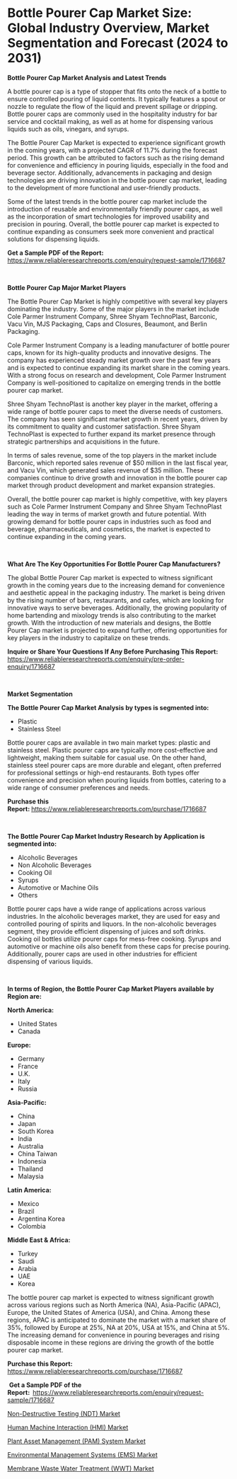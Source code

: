 <p><h1>Bottle Pourer Cap Market Size: Global Industry Overview, Market Segmentation and Forecast (2024 to 2031)</h1></p><p><strong>Bottle Pourer Cap Market Analysis and Latest Trends</strong></p>
<p><p>A bottle pourer cap is a type of stopper that fits onto the neck of a bottle to ensure controlled pouring of liquid contents. It typically features a spout or nozzle to regulate the flow of the liquid and prevent spillage or dripping. Bottle pourer caps are commonly used in the hospitality industry for bar service and cocktail making, as well as at home for dispensing various liquids such as oils, vinegars, and syrups.</p><p>The Bottle Pourer Cap Market is expected to experience significant growth in the coming years, with a projected CAGR of 11.7% during the forecast period. This growth can be attributed to factors such as the rising demand for convenience and efficiency in pouring liquids, especially in the food and beverage sector. Additionally, advancements in packaging and design technologies are driving innovation in the bottle pourer cap market, leading to the development of more functional and user-friendly products.</p><p>Some of the latest trends in the bottle pourer cap market include the introduction of reusable and environmentally friendly pourer caps, as well as the incorporation of smart technologies for improved usability and precision in pouring. Overall, the bottle pourer cap market is expected to continue expanding as consumers seek more convenient and practical solutions for dispensing liquids.</p></p>
<p><strong>Get a Sample PDF of the Report:&nbsp;</strong> <a href="https://www.reliableresearchreports.com/enquiry/request-sample/1716687">https://www.reliableresearchreports.com/enquiry/request-sample/1716687</a></p>
<p>&nbsp;</p>
<p><strong>Bottle Pourer Cap Major Market Players</strong></p>
<p><p>The Bottle Pourer Cap Market is highly competitive with several key players dominating the industry. Some of the major players in the market include Cole Parmer Instrument Company, Shree Shyam TechnoPlast, Barconic, Vacu Vin, MJS Packaging, Caps and Closures, Beaumont, and Berlin Packaging.</p><p>Cole Parmer Instrument Company is a leading manufacturer of bottle pourer caps, known for its high-quality products and innovative designs. The company has experienced steady market growth over the past few years and is expected to continue expanding its market share in the coming years. With a strong focus on research and development, Cole Parmer Instrument Company is well-positioned to capitalize on emerging trends in the bottle pourer cap market.</p><p>Shree Shyam TechnoPlast is another key player in the market, offering a wide range of bottle pourer caps to meet the diverse needs of customers. The company has seen significant market growth in recent years, driven by its commitment to quality and customer satisfaction. Shree Shyam TechnoPlast is expected to further expand its market presence through strategic partnerships and acquisitions in the future.</p><p>In terms of sales revenue, some of the top players in the market include Barconic, which reported sales revenue of $50 million in the last fiscal year, and Vacu Vin, which generated sales revenue of $35 million. These companies continue to drive growth and innovation in the bottle pourer cap market through product development and market expansion strategies.</p><p>Overall, the bottle pourer cap market is highly competitive, with key players such as Cole Parmer Instrument Company and Shree Shyam TechnoPlast leading the way in terms of market growth and future potential. With growing demand for bottle pourer caps in industries such as food and beverage, pharmaceuticals, and cosmetics, the market is expected to continue expanding in the coming years.</p></p>
<p>&nbsp;</p>
<p><strong>What Are The Key Opportunities For Bottle Pourer Cap Manufacturers?</strong></p>
<p><p>The global Bottle Pourer Cap market is expected to witness significant growth in the coming years due to the increasing demand for convenience and aesthetic appeal in the packaging industry. The market is being driven by the rising number of bars, restaurants, and cafes, which are looking for innovative ways to serve beverages. Additionally, the growing popularity of home bartending and mixology trends is also contributing to the market growth. With the introduction of new materials and designs, the Bottle Pourer Cap market is projected to expand further, offering opportunities for key players in the industry to capitalize on these trends.</p></p>
<p><strong>Inquire or Share Your Questions If Any Before Purchasing This Report:</strong> <a href="https://www.reliableresearchreports.com/enquiry/pre-order-enquiry/1716687">https://www.reliableresearchreports.com/enquiry/pre-order-enquiry/1716687</a></p>
<p>&nbsp;</p>
<p><strong>Market Segmentation</strong></p>
<p><strong>The Bottle Pourer Cap Market Analysis by types is segmented into:</strong></p>
<p><ul><li>Plastic</li><li>Stainless Steel</li></ul></p>
<p><p>Bottle pourer caps are available in two main market types: plastic and stainless steel. Plastic pourer caps are typically more cost-effective and lightweight, making them suitable for casual use. On the other hand, stainless steel pourer caps are more durable and elegant, often preferred for professional settings or high-end restaurants. Both types offer convenience and precision when pouring liquids from bottles, catering to a wide range of consumer preferences and needs.</p></p>
<p><strong>Purchase this Report:&nbsp;</strong><a href="https://www.reliableresearchreports.com/purchase/1716687">https://www.reliableresearchreports.com/purchase/1716687</a></p>
<p>&nbsp;</p>
<p><strong>The Bottle Pourer Cap Market Industry Research by Application is segmented into:</strong></p>
<p><ul><li>Alcoholic Beverages</li><li>Non Alcoholic Beverages</li><li>Cooking Oil</li><li>Syrups</li><li>Automotive or Machine Oils</li><li>Others</li></ul></p>
<p><p>Bottle pourer caps have a wide range of applications across various industries. In the alcoholic beverages market, they are used for easy and controlled pouring of spirits and liquors. In the non-alcoholic beverages segment, they provide efficient dispensing of juices and soft drinks. Cooking oil bottles utilize pourer caps for mess-free cooking. Syrups and automotive or machine oils also benefit from these caps for precise pouring. Additionally, pourer caps are used in other industries for efficient dispensing of various liquids.</p></p>
<p>&nbsp;</p>
<p><strong>In terms of Region, the Bottle Pourer Cap Market Players available by Region are:</strong></p>
<p>
    <p> <strong> North America: </strong>
        <ul>
            <li>United States</li>
            <li>Canada</li>
        </ul>
        </p> 
    <p> <strong> Europe: </strong>
        <ul>
            <li>Germany</li>
            <li>France</li>
            <li>U.K.</li>
            <li>Italy</li>
            <li>Russia</li>
        </ul>
        </p> 
    <p> <strong> Asia-Pacific: </strong>
        <ul>
            <li>China</li>
            <li>Japan</li>
            <li>South Korea</li>
            <li>India</li>
            <li>Australia</li>
            <li>China Taiwan</li>
            <li>Indonesia</li>
            <li>Thailand</li>
            <li>Malaysia</li>
        </ul>
        </p> 
    <p> <strong> Latin America: </strong>
        <ul>
            <li>Mexico</li>
            <li>Brazil</li>
            <li>Argentina Korea</li>
            <li>Colombia</li>
        </ul>
        </p> 
    <p> <strong> Middle East & Africa: </strong>
        <ul>
            <li>Turkey</li>
            <li>Saudi</li>
            <li>Arabia</li>
            <li>UAE</li>
            <li>Korea</li>
        </ul>
    </p>
    </p>
<p><p>The bottle pourer cap market is expected to witness significant growth across various regions such as North America (NA), Asia-Pacific (APAC), Europe, the United States of America (USA), and China. Among these regions, APAC is anticipated to dominate the market with a market share of 35%, followed by Europe at 25%, NA at 20%, USA at 15%, and China at 5%. The increasing demand for convenience in pouring beverages and rising disposable income in these regions are driving the growth of the bottle pourer cap market.</p></p>
<p><strong>Purchase this Report: </strong><a href="https://www.reliableresearchreports.com/purchase/1716687">https://www.reliableresearchreports.com/purchase/1716687</a></p>
<p>&nbsp;<strong>Get a Sample PDF of the Report:&nbsp;&nbsp;</strong><a href="https://www.reliableresearchreports.com/enquiry/request-sample/1716687">https://www.reliableresearchreports.com/enquiry/request-sample/1716687</a></p>
<p><strong></strong></p>
<p><p><a href="https://medium.com/@cleocarroll2022/non-destructive-testing-ndt-market-competitive-analysis-market-trends-and-forecast-to-2031-ffa044bec0e5">Non-Destructive Testing (NDT) Market</a></p><p><a href="https://medium.com/@cleocarroll2022/human-machine-interaction-hmi-market-trends-and-market-analysis-forecasted-for-period-2024-2031-9d403e521324">Human Machine Interaction (HMI) Market</a></p><p><a href="https://medium.com/@cleocarroll2022/analyzing-plant-asset-management-pam-system-market-global-industry-perspective-and-forecast-d6fbe8412c81">Plant Asset Management (PAM) System Market</a></p><p><a href="https://medium.com/@cleocarroll2022/environmental-management-systems-ems-market-research-report-its-history-and-forecast-2024-to-c3544acaadc0">Environmental Management Systems (EMS) Market</a></p><p><a href="https://medium.com/@cleocarroll2022/membrane-waste-water-treatment-wwt-market-size-and-market-trends-complete-industry-overview-40db7841a82f">Membrane Waste Water Treatment (WWT) Market</a></p></p>